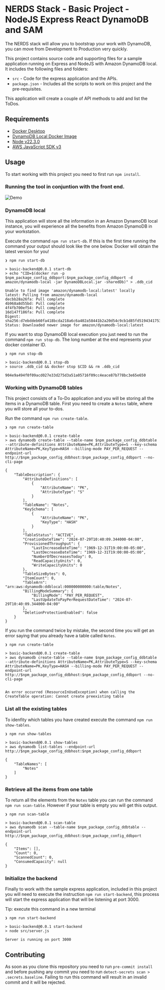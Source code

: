 # NERDS Stack - Basic Project - NodeJS Express React DynamoDB and SAM

The NERDS stack will allow you to bootstrap your work with DynamoDB, you can move from Development to Production very quickly.

This project contains source code and supporting files for a sample application running on Express and NodeJS with Amazon DynamoDB local. It includes the following files and folders:

- `src` - Code for the express application and the APIs.
- `package.json` - Includes all the scripts to work on this project and the pre-requisites.

This application will create a couple of API methods to add and list the ToDos.

## Requirements

- [Docker Desktop](https://www.docker.com/products/docker-desktop/)
- [DynamoDB Local Docker Image](https://hub.docker.com/r/amazon/dynamodb-local)
- [Node v22.3.0](https://nodejs.org/en/blog/release/v22.3.0)
- [AWS JavaScript SDK v3](https://docs.aws.amazon.com/AWSJavaScriptSDK/v3/latest/client/dynamodb/)

## Usage

To start working with this project you need to first run `npm install`.

### Running the tool in conjuntion with the front end.

![Demo](./documentation/Darn-basic-stack.gif)

### DynamoDB local

This application will store all the information in an Amazon DynamoDB local instance, you will experience all the benefits from Amazon DynamoDB in your workstation.

Execute the command `npm run start-db`. If this is the first time running the command your output should look like the one below. Docker will obtain the latest version for you!

```shell
❯ npm run start-db

> basic-backend@0.0.1 start-db
> echo "CID=$(docker run -p $npm_package_config_ddbport:$npm_package_config_ddbport -d amazon/dynamodb-local -jar DynamoDBLocal.jar -sharedDb)" > .ddb_cid

Unable to find image 'amazon/dynamodb-local:latest' locally
latest: Pulling from amazon/dynamodb-local
decbb28a26fa: Pull complete
4b968a8d55bd: Pull complete
4f4fb700ef54: Pull complete
16d147f186fa: Pull complete
Digest: sha256:d7ebddeb60fa418bcda218a6c6a402a58441b2a20d54c9cb1d85fd5194341753
Status: Downloaded newer image for amazon/dynamodb-local:latest
```

If you want to stop DynamoDB local execution you just need to run the command `npm run stop-db`. The long number at the end represents your docker container ID.

```shell
❯ npm run stop-db

> basic-backend@0.0.1 stop-db
> source .ddb_cid && docker stop $CID && rm .ddb_cid

904e9a494f0f09acd027e33d275d3a51a05716f09cc4eace87b778bc3e65e650
```

### Working with DynamoDB tables

This project consists of a To-Do application and you will be storing all the items in a DynamoDB table. First you need to create a `Notes` table, where you will store all your to-dos.

Run the command `npm run create-table`.

```shell
❯ npm run create-table

> basic-backend@0.0.1 create-table
> aws dynamodb create-table --table-name $npm_package_config_ddbtable --attribute-definitions AttributeName=PK,AttributeType=S --key-schema AttributeName=PK,KeyType=HASH --billing-mode PAY_PER_REQUEST --endpoint-url http://$npm_package_config_ddbhost:$npm_package_config_ddbport --no-cli-page

{
    "TableDescription": {
        "AttributeDefinitions": [
            {
                "AttributeName": "PK",
                "AttributeType": "S"
            }
        ],
        "TableName": "Notes",
        "KeySchema": [
            {
                "AttributeName": "PK",
                "KeyType": "HASH"
            }
        ],
        "TableStatus": "ACTIVE",
        "CreationDateTime": "2024-07-29T10:40:09.344000-04:00",
        "ProvisionedThroughput": {
            "LastIncreaseDateTime": "1969-12-31T19:00:00-05:00",
            "LastDecreaseDateTime": "1969-12-31T19:00:00-05:00",
            "NumberOfDecreasesToday": 0,
            "ReadCapacityUnits": 0,
            "WriteCapacityUnits": 0
        },
        "TableSizeBytes": 0,
        "ItemCount": 0,
        "TableArn": "arn:aws:dynamodb:ddblocal:000000000000:table/Notes",
        "BillingModeSummary": {
            "BillingMode": "PAY_PER_REQUEST",
            "LastUpdateToPayPerRequestDateTime": "2024-07-29T10:40:09.344000-04:00"
        },
        "DeletionProtectionEnabled": false
    }
}
```

If you run the command twice by mistake, the second time you will get an error saying that you already have a table called `Notes`.

```shell
❯ npm run create-table

> basic-backend@0.0.1 create-table
> aws dynamodb create-table --table-name $npm_package_config_ddbtable --attribute-definitions AttributeName=PK,AttributeType=S --key-schema AttributeName=PK,KeyType=HASH --billing-mode PAY_PER_REQUEST --endpoint-url http://$npm_package_config_ddbhost:$npm_package_config_ddbport --no-cli-page


An error occurred (ResourceInUseException) when calling the CreateTable operation: Cannot create preexisting table
```

### List all the existing tables

To idenfity which tables you have created execute the command `npm run show-tables`.

```shell
❯ npm run show-tables

> basic-backend@0.0.1 show-tables
> aws dynamodb list-tables --endpoint-url http://$npm_package_config_ddbhost:$npm_package_config_ddbport

{
    "TableNames": [
        "Notes"
    ]
}
```

### Retrieve all the items from one table

To return all the elements from the `Notes` table you can run the command `npm run scan-table`. However if your table is empty you will get this output.

```shell
❯ npm run scan-table

> basic-backend@0.0.1 scan-table
> aws dynamodb scan --table-name $npm_package_config_ddbtable --endpoint-url http://$npm_package_config_ddbhost:$npm_package_config_ddbport

{
    "Items": [],
    "Count": 0,
    "ScannedCount": 0,
    "ConsumedCapacity": null
}
```

### Initialize the backend

Finally to work with the sample express application, included in this project you will need to execute the instruction `npm run start-backend`, this process will start the express application that will be listening at port 3000.

Tip: execute this command in a new terminal

```shell
❯ npm run start-backend

> basic-backend@0.0.1 start-backend
> node src/server.js

Server is running on port 3000
```

## Contributing

As soon as you clone this repository you need to run `pre-commit install` and before pushing any commit you need to run `detect-secrets scan > .secrets.baseline`. Failing to run this command will result in an invalid commit and it will be rejected.
